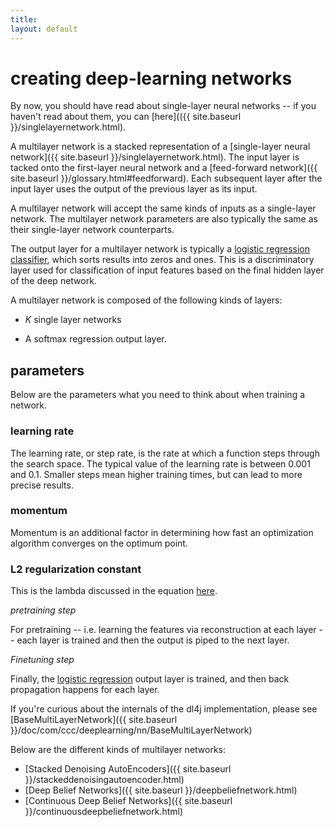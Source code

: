 ```yaml
---
title: 
layout: default
---
```


# creating deep-learning networks

By now, you should have read about single-layer neural networks -- if you haven't read about them, you can [here](({{ site.baseurl }}/singlelayernetwork.html).

A multilayer network is a stacked representation of a [single-layer neural network]({{ site.baseurl }}/singlelayernetwork.html). The input layer is tacked onto the first-layer neural network and a [feed-forward network]({{ site.baseurl }}/glossary.html#feedforward). Each subsequent layer after the input layer uses the output of the previous layer as its input.

A multilayer network will accept the same kinds of inputs as a single-layer network. The multilayer network parameters are also typically the same as their single-layer network counterparts.

The output layer for a multilayer network is typically a [logistic regression classifier](http://en.wikipedia.org/wiki/Multinomial_logistic_regression), which sorts results into zeros and ones. This is a discriminatory layer used for classification of input features based on the final hidden layer of the deep network. 

A multilayer network is composed of the following kinds of layers:

* *K* single layer networks 

* A softmax regression output layer.

## parameters

Below are the parameters what you need to think about when training a network.

### learning rate 

The learning rate, or step rate, is the rate at which a function steps through the search space. The typical value of the learning rate is between 0.001 and 0.1. Smaller steps mean higher training times, but can lead to more precise results. 

### momentum 

Momentum is an additional factor in determining how fast an optimization algorithm converges on the optimum point. 

### L2 regularization constant 

This is the lambda discussed in the equation [here](http://ufldl.stanford.edu/wiki/index.php/Backpropagation_Algorithm).

*pretraining step*

For pretraining -- i.e. learning the features via reconstruction at each layer -- each layer is trained and then the output is piped to the next layer.

*Finetuning step*

Finally, the [logistic regression](http://en.wikipedia.org/wiki/Multinomial_logistic_regression) output layer is trained, and then back propagation happens for each layer.

If you're curious about the internals of the dl4j implementation, please see [BaseMultiLayerNetwork]({{ site.baseurl }}/doc/com/ccc/deeplearning/nn/BaseMultiLayerNetwork)

Below are the different kinds of multilayer networks:

* [Stacked Denoising AutoEncoders]({{ site.baseurl }}/stackeddenoisingautoencoder.html)
* [Deep Belief Networks]({{ site.baseurl }}/deepbeliefnetwork.html)
* [Continuous Deep Belief Networks]({{ site.baseurl }}/continuousdeepbeliefnetwork.html)